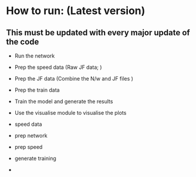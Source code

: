 

# How to run: (Latest version)
## This must be updated with every major update of the code
- Run the network 
- Prep the speed data (Raw JF  data; )
- Prep the JF data (Combine the N/w and JF files )
- Prep the train data
- Train the model and generate the results 
- Use the visualise module to visualise the plots 

- speed data
- prep network
- prep speed
- generate training 
- 
